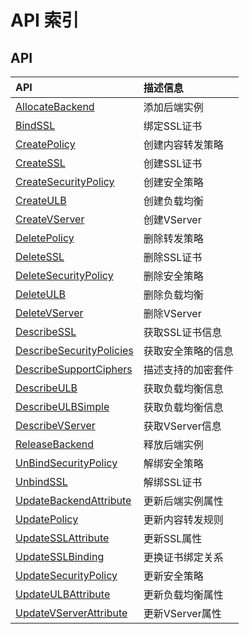 # API 索引

## API

| API | 描述信息 |
|:---|:---|
|[AllocateBackend](api/ulb-api/allocate_backend)|添加后端实例|
|[BindSSL](api/ulb-api/bind_ssl)|绑定SSL证书|
|[CreatePolicy](api/ulb-api/create_policy)|创建内容转发策略|
|[CreateSSL](api/ulb-api/create_ssl)|创建SSL证书|
|[CreateSecurityPolicy](api/ulb-api/create_security_policy)|创建安全策略|
|[CreateULB](api/ulb-api/create_ulb)|创建负载均衡|
|[CreateVServer](api/ulb-api/create_vserver)|创建VServer|
|[DeletePolicy](api/ulb-api/delete_policy)|删除转发策略|
|[DeleteSSL](api/ulb-api/delete_ssl)|删除SSL证书|
|[DeleteSecurityPolicy](api/ulb-api/delete_security_policy)|删除安全策略|
|[DeleteULB](api/ulb-api/delete_ulb)|删除负载均衡|
|[DeleteVServer](api/ulb-api/delete_vserver)|删除VServer|
|[DescribeSSL](api/ulb-api/describe_ssl)|获取SSL证书信息|
|[DescribeSecurityPolicies](api/ulb-api/describe_security_policies)|获取安全策略的信息|
|[DescribeSupportCiphers](api/ulb-api/describe_support_ciphers)|描述支持的加密套件|
|[DescribeULB](api/ulb-api/describe_ulb)|获取负载均衡信息|
|[DescribeULBSimple](api/ulb-api/describe_ulb_simple)|获取负载均衡信息|
|[DescribeVServer](api/ulb-api/describe_vserver)|获取VServer信息|
|[ReleaseBackend](api/ulb-api/release_backend)|释放后端实例|
|[UnBindSecurityPolicy](api/ulb-api/un_bind_security_policy)|解绑安全策略|
|[UnbindSSL](api/ulb-api/unbind_ssl)|解绑SSL证书|
|[UpdateBackendAttribute](api/ulb-api/update_backend_attribute)|更新后端实例属性|
|[UpdatePolicy](api/ulb-api/update_policy)|更新内容转发规则|
|[UpdateSSLAttribute](api/ulb-api/update_ssl_attribute)|更新SSL属性|
|[UpdateSSLBinding](api/ulb-api/update_ssl_binding)|更换证书绑定关系|
|[UpdateSecurityPolicy](api/ulb-api/update_security_policy)|更新安全策略|
|[UpdateULBAttribute](api/ulb-api/update_ulb_attribute)|更新负载均衡属性|
|[UpdateVServerAttribute](api/ulb-api/update_vserver_attribute)|更新VServer属性|
